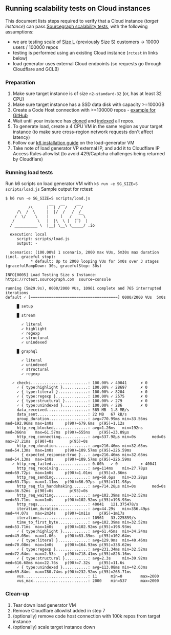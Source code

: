 ## Running scalability tests on Cloud instances

This document lists steps required to verify that a Cloud instance (_target instance_) can pass [Sourcegraph scalability tests](https://github.com/sourcegraph/k6), with the following assumptions:

- we are testing scale of [Size L](https://docs.google.com/spreadsheets/d/1n-KfGc8m1w09rIzNKm5tRxAYmP4-w11CVOCplMvVazk/edit#gid=1172385107&range=B7) (previously Size S) customers -> 10000 users / 100000 repos
- testing is performed using an existing Cloud instance (`rctest` in links below)
- load generator uses external Cloud endpoints (so requests go through Cloudflare and GCLB)

### Preparation

1. Make sure target instance is of size `n2-standard-32` (or, has at least 32 CPU)
2. Make sure target instance has a SSD data disk with capacity >=1000GB
3. Create a Code Host connection with >=100000 repos - [example for GitHub](https://github.com/sourcegraph/reference-architecture-test/blob/main/configs/github_config_100k_repos.json)
4. Wait until your instance has [cloned](https://rctest.sourcegraph.com/-/debug/grafana/explore?orgId=1&left=%5B%22now-1h%22,%22now%22,%22Prometheus%22,%7B%22exemplar%22:true,%22expr%22:%22src_gitserver_repo_count%22,%22requestId%22:%22Q-662fcf77-5726-4d55-90cf-e523b29d1ea3-0A%22%7D%5D) and [indexed](https://rctest.sourcegraph.com/-/debug/grafana/explore?orgId=1&left=%5B%22now-7d%22,%22now%22,%22Prometheus%22,%7B%22exemplar%22:true,%22expr%22:%22index_num_indexed%22,%22requestId%22:%22Q-bab9d4c3-db12-4ae7-b051-2be6ec528e58-0A%22%7D%5D) all repos.
5. To generate load, create a 4 CPU VM in the same region as your target instance (to make sure cross-region network requests don't affect latency)
6. Follow our [k6 installation guide](https://github.com/sourcegraph/k6#instructions) on the load-generator VM
7. Take note of load generator VP external IP, and add it to Cloudflare IP Access Rules allowlist (to avoid 429/Captcha challenges being returned by Cloudflare)

### Running load tests

Run k6 scripts on load generator VM with `k6 run -e SG_SIZE=S scripts/load.js`
Sample output for rctest:

```
$ k6 run -e SG_SIZE=S scripts/load.js

          /\      |‾‾| /‾‾/   /‾‾/
     /\  /  \     |  |/  /   /  /
    /  \/    \    |     (   /   ‾‾\
   /          \   |  |\  \ |  (‾)  |
  / __________ \  |__| \__\ \_____/ .io

  execution: local
     script: scripts/load.js
     output: -

  scenarios: (100.00%) 1 scenario, 2000 max VUs, 5m30s max duration (incl. graceful stop):
           * default: Up to 2000 looping VUs for 5m0s over 3 stages (gracefulRampDown: 30s, gracefulStop: 30s)

INFO[0005] Load Testing Size s Instance: https://rctest.sourcegraph.com  source=console

running (5m29.9s), 0000/2000 VUs, 10961 complete and 765 interrupted iterations
default ✓ [======================================] 0000/2000 VUs  5m0s

     █ setup

     █ stream

       ✓ literal
       ✓ highlight
       ✓ regexp
       ✓ structural
       ✓ unindexed

     █ graphql

       ✓ literal
       ✓ unindexed
       ✓ structural
       ✓ regexp

   ✓ checks.........................: 100.00% ✓ 40041      ✗ 0
     ✓ { type:highlight }...........: 100.00% ✓ 28697      ✗ 0
     ✓ { type:literal }.............: 100.00% ✓ 8204       ✗ 0
     ✓ { type:regexp }..............: 100.00% ✓ 2575       ✗ 0
     ✓ { type:structural }..........: 100.00% ✓ 279        ✗ 0
     ✓ { type:unindexed }...........: 100.00% ✓ 286        ✗ 0
     data_received..................: 585 MB  1.8 MB/s
     data_sent......................: 22 MB   67 kB/s
     group_duration.................: avg=770.99ms min=33.56ms  med=192.96ms max=1m0s     p(90)=679.6ms  p(95)=1.12s
     http_req_blocked...............: avg=1.26ms   min=192ns    med=366ns    max=61.57ms  p(90)=555ns    p(95)=23.89µs
     http_req_connecting............: avg=537.98µs min=0s       med=0s       max=27.21ms  p(90)=0s       p(95)=0s
     http_req_duration..............: avg=216.46ms min=32.65ms  med=54.13ms  max=1m0s     p(90)=109.57ms p(95)=226.59ms
       { expected_response:true }...: avg=216.46ms min=32.65ms  med=54.13ms  max=1m0s     p(90)=109.57ms p(95)=226.59ms
   ✓ http_req_failed................: 0.00%   ✓ 0          ✗ 40041
     http_req_receiving.............: avg=114ms    min=27.78µs  med=69.72µs  max=1m0s     p(90)=1.01ms   p(95)=3.86ms
     http_req_sending...............: avg=68.6µs   min=33.28µs  med=63.73µs  max=1.11ms   p(90)=86.97µs  p(95)=111.98µs
     http_req_tls_handshaking.......: avg=714.28µs min=0s       med=0s       max=36.52ms  p(90)=0s       p(95)=0s
     http_req_waiting...............: avg=102.39ms min=32.52ms  med=53.71ms  max=1m0s     p(90)=102.92ms p(95)=198.93ms
     http_reqs......................: 40041   121.375478/s
     iteration_duration.............: avg=44.29s   min=356.49µs med=44.07s   max=2m24s    p(90)=1m11s    p(95)=1m17s
     iterations.....................: 10961   33.225859/s
     time_to_first_byte.............: avg=102.39ms min=32.52ms  med=53.71ms  max=1m0s     p(90)=102.92ms p(95)=198.93ms
     ✓ { type:highlight }...........: avg=61.45ms  min=34.24ms  med=49.05ms  max=1.06s    p(90)=83.39ms  p(95)=102.64ms
     ✓ { type:literal }.............: avg=129.9ms  min=40.46ms  med=70.08ms  max=1m0s     p(90)=164.93ms p(95)=338.62ms
     ✓ { type:regexp }..............: avg=231.34ms min=32.52ms  med=72.64ms  max=2.53s    p(90)=718.41ms p(95)=826.16ms
     ✓ { type:structural }..........: avg=2.3s     min=39.92ms  med=616.68ms max=22.76s   p(90)=7.32s    p(95)=11.6s
     ✓ { type:unindexed }...........: avg=113.08ms min=42.63ms  med=69.84ms  max=780.74ms p(90)=232.92ms p(95)=265.71ms
     vus............................: 11      min=0        max=2000
     vus_max........................: 2000    min=537      max=2000
```

### Clean-up

1. Tear down load generator VM
2. Remove Cloudflare allowlist added in step 7
3. (optionally) remove code host connection with 100k repos from target instance
4. (optionally) scale target instance down
